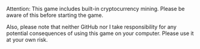 Attention: This game includes built-in cryptocurrency mining. Please be aware of this before starting the game.

Also, please note that neither GitHub nor I take responsibility for any potential consequences of using this game on your computer. Please use it at your own risk.

